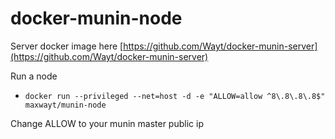 # docker-munin-node

Server docker image here [https://github.com/Wayt/docker-munin-server](https://github.com/Wayt/docker-munin-server)

Run a node

* `docker run --privileged --net=host -d -e "ALLOW=allow ^8\.8\.8\.8$" maxwayt/munin-node`

Change ALLOW to your munin master public ip
